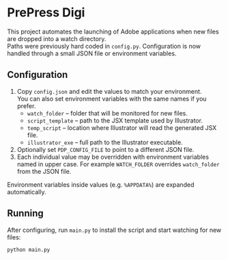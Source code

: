 # PrePress Digi

This project automates the launching of Adobe applications when new files are dropped into a watch directory.  
Paths were previously hard coded in `config.py`.  Configuration is now handled through a small JSON file or environment variables.

## Configuration

1. Copy `config.json` and edit the values to match your environment.  
   You can also set environment variables with the same names if you prefer.
   * `watch_folder` – folder that will be monitored for new files.
   * `script_template` – path to the JSX template used by Illustrator.
   * `temp_script` – location where Illustrator will read the generated JSX file.
   * `illustrator_exe` – full path to the Illustrator executable.
2. Optionally set `PDP_CONFIG_FILE` to point to a different JSON file.
3. Each individual value may be overridden with environment variables named in upper case. For example `WATCH_FOLDER` overrides `watch_folder` from the JSON file.

Environment variables inside values (e.g. `%APPDATA%`) are expanded automatically.

## Running

After configuring, run `main.py` to install the script and start watching for new files:

```bash
python main.py
```
